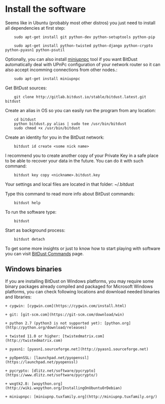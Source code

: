 # Install the software


Seems like in Ubuntu (probably most other distros) you just need to install all dependencies at first step:

        sudo apt-get install git python-dev python-setuptools python-pip
        
        sudo apt-get install python-twisted python-django python-crypto python-pyasn1 python-psutil


Optionally, you can also install [miniupnpc](http://miniupnp.tuxfamily.org/) tool if you want BitDust automatically deal with UPnPc configuration of your network router so it can also accept incomming connections from other nodes.:

        sudo apt-get install miniupnpc


Get BitDust sources:

        git clone http://gitlab.bitdust.io/stable/bitdust.latest.git bitdust


Create an alias in OS so you can easily run the program from any location:

        cd bitdust
        python bitdust.py alias | sudo tee /usr/bin/bitdust
        sudo chmod +x /usr/bin/bitdust
        

Create an identity for you in the BitDust network:
       
        bitdust id create <some nick name>
       

I recommend you to create another copy of your Private Key in a safe place to be able to recover your data in the future. You can do it with such command:

        bitdust key copy <nickname>.bitdust.key


Your settings and local files are located in that folder: ~/.bitdust

Type this command to read more info about BitDust commands:

        bitdust help


To run the software type:

        bitdust
        

Start as background process:

        bitdust detach


To get some more insights or just to know how to start playing with software
you can visit [BitDust Commands](https://bitdust.io/commands.html) page. 


## Windows binaries

If you are installing BitDust on Windows platforms, you may require some binary packages already compiled and packaged for Microsoft Windows platforms, you can check following locations and download needed binaries and libraries:

    + cygwin: [cygwin.com](https://cygwin.com/install.html)
    
    + git: [git-scm.com](https://git-scm.com/download/win)

    + python 2.7 (python3 is not supported yet): [python.org](http://python.org/download/releases)
    
    + twisted 11.0 or higher: [twistedmatrix.com](http://twistedmatrix.com)
    
    + pyasn1: [pyasn1.sourceforge.net](http://pyasn1.sourceforge.net)
    
    + pyOpenSSL: [launchpad.net/pyopenssl](https://launchpad.net/pyopenssl)
    
    + pycrypto: [dlitz.net/software/pycrypto](https://www.dlitz.net/software/pycrypto/)

    + wxgtk2.8: [wxpython.org](http://wiki.wxpython.org/InstallingOnUbuntuOrDebian)

    + miniupnpc: [miniupnp.tuxfamily.org](http://miniupnp.tuxfamily.org/)


<div class=fbcomments markdown="1">
</div>